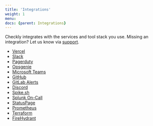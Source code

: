 ```yaml
---
title: 'Integrations'
weight: 1
menu:
docs: {parent: Integrations}
---
```


Checkly integrates with the services and tool stack you use. Missing an integration? Let us know via 
<a class="open-intercom-link" href="mailto:support@checklyhq.com">support</a>.

* [Vercel](/docs/integrations/vercel)
* [Slack](/docs/integrations/slack)
* [Pagerduty](/docs/integrations/pagerduty)
* [Opsgenie](/docs/integrations/opsgenie)
* [Microsoft Teams](/docs/integrations/msteams)
* [GitHub](/docs/integrations/github)
* [GitLab Alerts](/docs/integrations/gitlab_alerts)
* [Discord](/docs/integrations/discord)
* [Spike.sh](/docs/integrations/spike)
* [Splunk On-Call](/docs/integrations/splunk_on_call)
* [StatusPage](/docs/integrations/statuspage)
* [Prometheus](/docs/integrations/prometheus)
* [Terraform](/docs/integrations/terraform)
* [FireHydrant](/docs/integrations/firehydrant)
